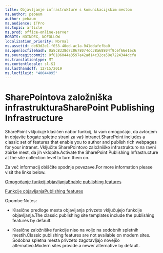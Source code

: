 ```yaml
---
title: Objavljanje infrastrukture s komunikacijskim mestom
ms.author: pebaum
author: pebaum
ms.audience: ITPro
ms.topic: article
ms.prod: office-online-server
ROBOTS: NOINDEX, NOFOLLOW
localization_priority: Normal
ms.assetid: de63d2e1-f053-40ed-ac1a-041ddafefba0
ms.openlocfilehash: 0a8c8338d7c0678074cc38a68804f9cef66e1ec6
ms.sourcegitcommit: 0f0186044a3597e42ad14c32ca58e7224344dcfa
ms.translationtype: MT
ms.contentlocale: sl-SI
ms.lasthandoff: 12/15/2019
ms.locfileid: "40044095"
---
```

# <a name="sharepoint-publishing-infrastructure"></a><span data-ttu-id="f3cef-102">SharePointova založniška infrastruktura</span><span class="sxs-lookup"><span data-stu-id="f3cef-102">SharePoint Publishing Infrastructure</span></span>


<span data-ttu-id="f3cef-103">SharePoint vključuje klasičen nabor funkcij, ki vam omogočajo, da avtorjem in objavite bogate spletne strani za vaš intranet.</span><span class="sxs-lookup"><span data-stu-id="f3cef-103">SharePoint includes a classic set of features that enable you to author and publish rich webpages for your intranet.</span></span> <span data-ttu-id="f3cef-104">Vključite SharePointovo založniško infrastrukturo na ravni zbirke mest, da jih vklopite.</span><span class="sxs-lookup"><span data-stu-id="f3cef-104">Activate the SharePoint Publishing Infrastructure at the site collection level to turn them on.</span></span>

<span data-ttu-id="f3cef-105">Za več informacij obiščite spodnje povezave.</span><span class="sxs-lookup"><span data-stu-id="f3cef-105">For more information please visit the links below.</span></span>

[<span data-ttu-id="f3cef-106">Omogočanje funkcij objavljanja</span><span class="sxs-lookup"><span data-stu-id="f3cef-106">Enable publishing features</span></span>](https://support.office.com/article/Enable-publishing-features-479677A6-8B33-4AC7-907D-071C1C7E4518)

[<span data-ttu-id="f3cef-107">Funkcije objavljanja</span><span class="sxs-lookup"><span data-stu-id="f3cef-107">Publishing features</span></span>](https://support.office.com/article/Features-enabled-in-a-SharePoint-Online-publishing-site-3AB3810C-3C2C-4361-9D0E-0CBE666EA0B0?wt.mc_id=O365_Portal_MMaven#__toc336865553)

<span data-ttu-id="f3cef-108">Opombe:</span><span class="sxs-lookup"><span data-stu-id="f3cef-108">Notes:</span></span>

- <span data-ttu-id="f3cef-109">Klasične predloge mesta objavljanja privzeto vključujejo funkcije objavljanja.</span><span class="sxs-lookup"><span data-stu-id="f3cef-109">The classic publishing site templates include the publishing features by default.</span></span>

- <span data-ttu-id="f3cef-110">Klasične založniške funkcije niso na voljo na sodobnih spletnih mestih.</span><span class="sxs-lookup"><span data-stu-id="f3cef-110">Classic publishing features are not available on modern sites.</span></span> <span data-ttu-id="f3cef-111">Sodobna spletna mesta privzeto zagotavljajo novejšo alternativo.</span><span class="sxs-lookup"><span data-stu-id="f3cef-111">Modern sites provide a newer alternative by default.</span></span>

